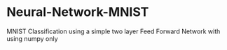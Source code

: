 # Neural-Network-MNIST
MNIST Classification using a simple two layer Feed Forward Network with using numpy only
